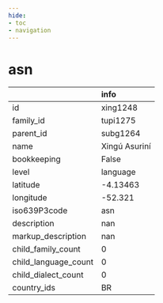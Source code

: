 ```yaml
---
hide:
- toc
- navigation
---
```

# asn
|                      | info          |
|:---------------------|:--------------|
| id                   | xing1248      |
| family_id            | tupi1275      |
| parent_id            | subg1264      |
| name                 | Xingú Asuriní |
| bookkeeping          | False         |
| level                | language      |
| latitude             | -4.13463      |
| longitude            | -52.321       |
| iso639P3code         | asn           |
| description          | nan           |
| markup_description   | nan           |
| child_family_count   | 0             |
| child_language_count | 0             |
| child_dialect_count  | 0             |
| country_ids          | BR            |